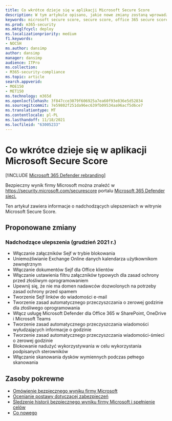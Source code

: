 ```yaml
---
title: Co wkrótce dzieje się w aplikacji Microsoft Secure Score
description: W tym artykule opisano, jakie nowe zmiany zostaną wprowadzone w programie Microsoft Secure Score w Microsoft 365 Defender sieci.
keywords: microsoft secure score, secure score, office 365 secure score, microsoft security score, Microsoft 365 Defender portal, improvement actions
ms.prod: m365-security
ms.mktglfcycl: deploy
ms.localizationpriority: medium
f1.keywords:
- NOCSH
ms.author: dansimp
author: dansimp
manager: dansimp
audience: ITPro
ms.collection:
- M365-security-compliance
ms.topic: article
search.appverid:
- MOE150
- MET150
ms.technology: m365d
ms.openlocfilehash: 3f847cce3079f606925a7ea60f93e836e5d52834
ms.sourcegitcommit: 7e59802f251da96ec639fb09534aa96acf5d6ce7
ms.translationtype: MT
ms.contentlocale: pl-PL
ms.lasthandoff: 11/18/2021
ms.locfileid: "63005233"
---
```

# <a name="whats-coming-to-microsoft-secure-score"></a>Co wkrótce dzieje się w aplikacji Microsoft Secure Score

[!INCLUDE [Microsoft 365 Defender rebranding](../includes/microsoft-defender.md)]

Bezpieczny wynik firmy Microsoft można znaleźć w https://security.microsoft.com/securescore portalu [Microsoft 365 Defender sieci.](microsoft-365-defender.md#the-microsoft-365-defender-portal)

Ten artykuł zawiera informacje o nadchodzących ulepszeniach w witrynie Microsoft Secure Score.

## <a name="proposed-changes"></a>Proponowane zmiany

### <a name="upcoming-improvement-action-additions-december-2021"></a>Nadchodzące ulepszenia (grudzień 2021 r.)

- Włączanie załączników Sejf w trybie blokowania
- Uniemożliwianie Exchange Online danych kalendarza użytkownikom zewnętrznym
- Włączanie dokumentów Sejf dla Office klientów
- Włączanie ustawienia filtru załączników typowych dla zasad ochrony przed złośliwym oprogramowaniem
- Upewnij się, że nie ma domen nadawców dozwolonych na potrzeby zasad ochrony przed spamem
- Tworzenie Sejf linków do wiadomości e-mail
- Tworzenie zasad automatycznego przeczyszczania o zerowej godzinie dla złośliwego oprogramowania
- Włącz usługę Microsoft Defender dla Office 365 w SharePoint, OneDrive i Microsoft Teams
- Tworzenie zasad automatycznego przeczyszczania wiadomości wyłudzających informacje o godzinie
- Tworzenie zasad automatycznego przeczyszczania wiadomości-śmieci o zerowej godzinie
- Blokowanie nadużyć wykorzystywania w celu wykorzystania podpisanych sterowników
- Włączanie skanowania dysków wymiennych podczas pełnego skanowania


## <a name="related-resources"></a>Zasoby pokrewne

- [Omówienie bezpiecznego wyniku firmy Microsoft](microsoft-secure-score.md)
- [Ocenianie postawy dotyczącej zabezpieczeń](microsoft-secure-score-improvement-actions.md)
- [Śledzenie historii bezpiecznego wyniku firmy Microsoft i spełnienie celów](microsoft-secure-score-history-metrics-trends.md)
- [Co nowego](microsoft-secure-score-whats-new.md)
